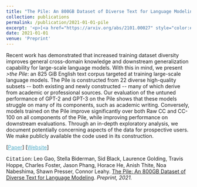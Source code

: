 ```yaml
---
title: "The Pile: An 800GB Dataset of Diverse Text for Language Modeling"
collection: publications
permalink: /publication/2021-01-01-pile
excerpt: '<p>[<a href="https://arxiv.org/abs/2101.00027" style="color:#51ADC8;">Paper</a>] [<a href="https://pile.eleuther.ai/" style="color:#51ADC8;">Website</a>] - <a href="/publication/2021-01-01-pile" style="color:#51ADC8;">Abstract</a><br /><span style="font-family:Courier New">Citation</span>: Leo Gao, Stella Biderman, Sid Black, Laurence Golding, Travis Hoppe, Charles Foster, Jason Phang, Horace He, Anish Thite, Noa Nabeshima, Shawn Presser, Connor Leahy. <u>The Pile: An 800GB Dataset of Diverse Text for Language Modeling</u>. <i>Preprint, 2021.</i></p>'
date: 2021-01-01
venue: 'Preprint'
---
```


Recent work has demonstrated that increased training dataset diversity improves general cross-domain knowledge and downstream generalization capability for large-scale language models. With this in mind, we present <i>>the Pile</i>: an 825 GiB English text corpus targeted at training large-scale language models. The Pile is constructed from 22 diverse high-quality subsets -- both existing and newly constructed -- many of which derive from academic or professional sources. Our evaluation of the untuned performance of GPT-2 and GPT-3 on the Pile shows that these models struggle on many of its components, such as academic writing. Conversely, models trained on the Pile improve significantly over both Raw CC and CC-100 on all components of the Pile, while improving performance on downstream evaluations. Through an in-depth exploratory analysis, we document potentially concerning aspects of the data for prospective users. We make publicly available the code used in its construction. 

[<a href="https://arxiv.org/abs/2101.00027" style="color:#51ADC8;">Paper</a>]
[<a href="https://pile.eleuther.ai/" style="color:#51ADC8;">Website</a>]

<span style="font-family:Courier New">Citation</span>: Leo Gao, Stella Biderman, Sid Black, Laurence Golding, Travis Hoppe, Charles Foster, Jason Phang, Horace He, Anish Thite, Noa Nabeshima, Shawn Presser, Connor Leahy. <u>The Pile: An 800GB Dataset of Diverse Text for Language Modeling</u>. <i>Preprint, 2021.</i> 